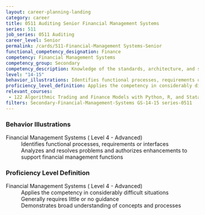 ```yaml
---
layout: career-planning-landing
category: career
title: 0511 Auditing Senior Financial Management Systems
series: 511
job_series: 0511 Auditing
career_level: Senior
permalink: /cards/511-Financial-Management Systems-Senior
functional_competency_designation: Finance
competency: Financial Management Systems
competency_group: Secondary
competency_description: Knowledge of the standards, architecture, and specifications of automated financial systems, including source documents, system flows, system interfaces, and related internal controls
level: "14-15"
behavior_illustrations: Identifies functional processes, requirements or interfaces ? Analyzes and resolves problems and authorizes enhancements to support financial management functions
proficiency_level_definition: Applies the competency in considerably difficult situations ? Generally requires little or no guidance ? Demonstrates broad understanding of concepts and processes
relevant_courses: 
 - 122 Algorithmic Trading and Finance Models with Python, R, and Stata Essential Training, Carahsoft, <a href="https://www.linkedin.com/learning/algorithmic-trading-and-finance-models-with-python-r-and-stata-essential-training">https://www.linkedin.com/learning/algorithmic-trading-and-finance-models-with-python-r-and-stata-essential-training</a>
filters: Secondary-Financial-Management-Systems GS-14-15 series-0511
---
```


<div class="desktop:grid-col-6 margin-y-205">
  <div class="border-top-05 bg-white padding-2 shadow-5 height-full members-hover border-1px border-gray-30 border-top-orange radius-lg">
    <h3>Behavior Illustrations</h3>
    <dl class="text-base"><dt>Financial Management Systems ( Level 4 - Advanced)</dt><dd>Identifies functional processes, requirements or interfaces </dd><dd> Analyzes and resolves problems and authorizes enhancements to support financial management functions</dd></dl>
  </div>
</div>
<div class="desktop:grid-col-6 margin-y-205">
  <div class="border-top-05 bg-white padding-2 shadow-5 height-full members-hover border-1px border-gray-30 border-top-orange radius-lg">
    <h3>Proficiency Level Definition</h3>
    <dl class="text-base"><dt>Financial Management Systems ( Level 4 - Advanced)</dt><dd>Applies the competency in considerably difficult situations </dd><dd> Generally requires little or no guidance </dd><dd> Demonstrates broad understanding of concepts and processes</dd></dl>
  </div>
</div>